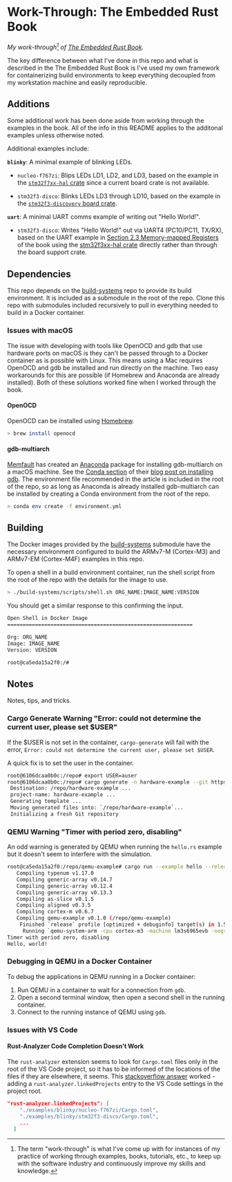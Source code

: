 # Work-Through: The Embedded Rust Book

*My work-through[^1] of
[The Embedded Rust Book](https://doc.rust-lang.org/beta/embedded-book/).*

[^1]: The term "work-through" is what I've come up with for instances of my
  practice of working through examples, books, tutorials, etc., to keep up with the
  software industry and continuously improve my skills and knowledge.

The key difference between what I've done in this repo and what is described in
the The Embedded Rust Book is I've used my own framework for containerizing
build environments to keep everything decoupled from my workstation machine and
easily reproducible.

## Additions

Some additional work has been done aside from working through the examples in
the book. All of the info in this README applies to the additonal examples
unless otherwise noted.

Additional examples include:

**`blinky`**: A minimal example of blinking LEDs.

- `nucleo-f767zi`: Blips LEDs LD1, LD2, and LD3, based on the example in the
  [`stm32f7xx-hal` crate](https://github.com/stm32-rs/stm32f7xx-hal) since a
  current board crate is not available.

- `stm32f3-disco`:  Blinks LEDs LD3 through LD10, based on the example in the
  [`stm32f3-discovery` board crate](https://github.com/rubberduck203/stm32f3-discovery).

**`uart`**: A minimal UART comms example of writing out "Hello World!".

- `stm32f3-disco`:  Writes "Hello World!" out via UART4 (PC10/PC11, TX/RX),
  based on the UART example in
  [Section 2.3 Memory-mapped Registers](https://docs.rust-embedded.org/book/start/registers.html)
  of the book using the
  [stm32f3xx-hal crate](https://docs.rs/stm32f3xx-hal/0.10.0/stm32f3xx_hal/index.html)
  directly rather than through the board support crate.

## Dependencies

This repo depends on the
[build-systems](https://github.com/EngJay/build-systems)
repo to provide its build environment. It is included as a submodule in the
root of the repo. Clone this repo with submodules included recursively to pull
in everything needed to build in a Docker container.

### Issues with macOS

The issue with developing with tools like OpenOCD and gdb that use hardware
ports on macOS is they can't be passed through to a Docker container as is
possible with Linux. This means using a Mac requires OpenOCD and gdb be
installed and run directly on the machine. Two easy workarounds for this are
possible (if Homebrew and Anaconda are already installed). Both of these
solutions worked fine when I worked through the book.

#### OpenOCD

OpenOCD can be installed using [Homebrew](https://brew.sh/).

```bash
> brew install openocd
```

#### gdb-multiarch

[Memfault](https://memfault.com/) has created an
[Anaconda](https://www.anaconda.com/) package for installing gdb-multiarch on a
macOS machine. See the
[Conda section](https://interrupt.memfault.com/blog/installing-gdb#conda) of
their
[blog post on installing gdb](https://interrupt.memfault.com/blog/installing-gdb).
The environment file recommended in the article is included in the root of the
repo, so as long as Anaconda is already installed gdb-multiarch can be
installed by creating a Conda environment from the root of the repo.

```bash
> conda env create -f environment.yml 
```

## Building

The Docker images provided by the
[build-systems](https://github.com/EngJay/build-systems) submodule have the
necessary environment configured to build the ARMv7-M (Cortex-M3) and ARMv7-EM
(Cortex-M4F) examples in this repo.

To open a shell in a build environment container, run the shell script from the
root of the repo with the details for the image to use.

```bash
> ./build-systems/scripts/shell.sh ORG_NAME:IMAGE_NAME:VERSION
```

You should get a similar response to this confirming the input.

```bash
Open Shell in Docker Image
============================================================

Org: ORG_NAME
Image: IMAGE_NAME
Version: VERSION

root@ca5eda15a2f0:/#
```

## Notes

Notes, tips, and tricks.

### Cargo Generate Warning "Error: could not determine the current user, please set $USER"

If the $USER is not set in the container, `cargo-generate` will fail with the error,
`Error: could not determine the current user, please set $USER`.

A quick fix is to set the user in the container.

```bash
root@6106dcaa0b0c:/repo# export USER=auser
root@6106dcaa0b0c:/repo# cargo generate -n hardware-example --git https://github.com/rust-embedded/cortex-m-quickstart
 Destination: /repo/hardware-example ...
 project-name: hardware-example ...
 Generating template ...
 Moving generated files into: `/repo/hardware-example`...
 Initializing a fresh Git repository
```

### QEMU Warning "Timer with period zero, disabling"

An odd warning is generated by QEMU when running the `hello.rs` example but it
doesn't seem to interfere with the simulation.

```bash
root@ca5eda15a2f0:/repo/qemu-example# cargo run --example hello --release
   Compiling typenum v1.17.0
   Compiling generic-array v0.14.7
   Compiling generic-array v0.12.4
   Compiling generic-array v0.13.3
   Compiling as-slice v0.1.5
   Compiling aligned v0.3.5
   Compiling cortex-m v0.6.7
   Compiling qemu-example v0.1.0 (/repo/qemu-example)
    Finished `release` profile [optimized + debuginfo] target(s) in 1.51s
     Running `qemu-system-arm -cpu cortex-m3 -machine lm3s6965evb -nographic -semihosting-config enable=on,target=native -kernel target/thumbv7m-none-eabi/release/examples/hello`
Timer with period zero, disabling
Hello, world!
```

### Debugging in QEMU in a Docker Container

To debug the applications in QEMU running in a Docker container:

1. Run QEMU in a container to wait for a connection from `gdb`.
2. Open a second terminal window, then open a second shell in the running
  container.
3. Connect to the running instance of QEMU using `gdb`.

### Issues with VS Code

#### Rust-Analyzer Code Completion Doesn't Work

The `rust-analyzer` extension seems to look for `Cargo.toml` files only in the
root of the VS Code project, so it has to be informed of the locations of the
files if they are elsewhere, it seems. This
[stackoverflow answer](https://stackoverflow.com/a/76195654) worked - adding a
`rust-analyzer.linkedProjects` entry to the VS Code settings in the project
root.

```json
"rust-analyzer.linkedProjects": [
    "./examples/blinky/nucleo-f767zi/Cargo.toml",
    "./examples/blinky/stm32f3-disco/Cargo.toml",
    ...
  ]
```
